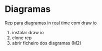 # Diagramas 
Rep para diagramas in real time com draw io 

1. instalar draw io
2. clone rep
3. abrir ficheiro dos diagramas (M2)
